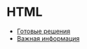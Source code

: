 # HTML

- [Готовые решения](ready-solutions/index.md)
- [Важная информация](important-information/index.md)

